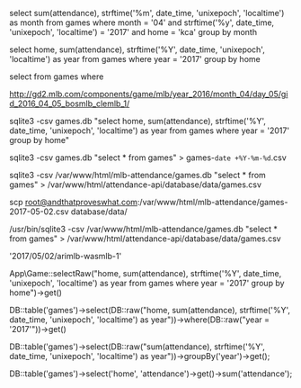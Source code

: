 select
  sum(attendance), 
  strftime('%m', date_time, 'unixepoch', 'localtime') as month
from games
where 
  month = '04'
  and strftime('%y', date_time, 'unixepoch', 'localtime') = '2017'
  and home = 'kca'
group by month

select
  home,
  sum(attendance), 
  strftime('%Y', date_time, 'unixepoch', 'localtime') as year
from games
where 
  year = '2017'
group by home


select
from games
where

http://gd2.mlb.com/components/game/mlb/year_2016/month_04/day_05/gid_2016_04_05_bosmlb_clemlb_1/

sqlite3 -csv games.db "select home, sum(attendance), strftime('%Y', date_time, 'unixepoch', 'localtime') as year from games where year = '2017' group by home"


sqlite3 -csv games.db "select * from games" > games-`date +%Y-%m-%d`.csv

sqlite3 -csv /var/www/html/mlb-attendance/games.db "select * from games" > /var/www/html/attendance-api/database/data/games.csv



scp root@andthatproveswhat.com:/var/www/html/mlb-attendance/games-2017-05-02.csv database/data/


/usr/bin/sqlite3 -csv /var/www/html/mlb-attendance/games.db "select * from games" > /var/www/html/attendance-api/database/data/games.csv 

'2017/05/02/arimlb-wasmlb-1'

App\Game::selectRaw("home, sum(attendance), strftime('%Y', date_time, 'unixepoch', 'localtime') as year from games where year = '2017' group by home")->get()

DB::table('games')->select(DB::raw("home, sum(attendance), strftime('%Y', date_time, 'unixepoch', 'localtime') as year"))->where(DB::raw("year = '2017'"))->get()


DB::table('games')->select(DB::raw("sum(attendance), strftime('%Y', date_time, 'unixepoch', 'localtime') as year"))->groupBy('year')->get();

DB::table('games')->select('home', 'attendance')->get()->sum('attendance');
